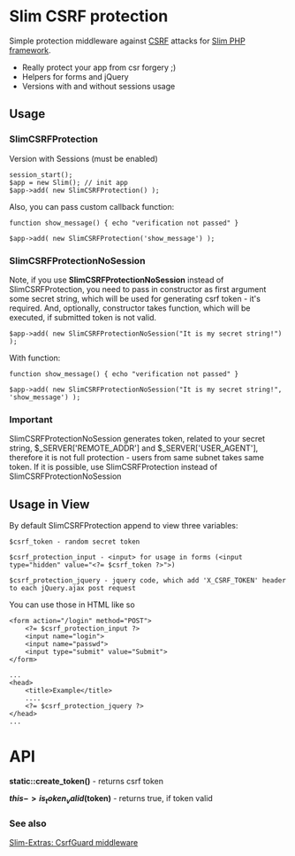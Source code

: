# Slim CSRF protection

Simple protection middleware against [CSRF](http://en.wikipedia.org/wiki/Cross-site_request_forgery) 
attacks for [Slim PHP framework](http://www.slimframework.com). 

* Really protect your app from csr forgery ;)
* Helpers for forms and jQuery
* Versions with and without sessions usage


## Usage

### SlimCSRFProtection

Version with Sessions (must be enabled)

    session_start();
    $app = new Slim(); // init app
    $app->add( new SlimCSRFProtection() );

Also, you can pass custom callback function:

    function show_message() { echo "verification not passed" }

    $app->add( new SlimCSRFProtection('show_message') );

### SlimCSRFProtectionNoSession

Note, if you use **SlimCSRFProtectionNoSession** instead of SlimCSRFProtection, you need to pass  in constructor as first argument some secret string, which will be used for generating csrf token - it's required. And, optionally, constructor takes function, which will be executed, if submitted token is not valid.

    $app->add( new SlimCSRFProtectionNoSession("It is my secret string!") );

With function:

    function show_message() { echo "verification not passed" }

    $app->add( new SlimCSRFProtectionNoSession("It is my secret string!", 'show_message') );

### Important
SlimCSRFProtectionNoSession generates token, related to your secret string, $_SERVER['REMOTE_ADDR'] and $_SERVER['USER_AGENT'], therefore it is not full protection - users from same subnet takes same token. If it is possible, use SlimCSRFProtection instead of SlimCSRFProtectionNoSession

## Usage in View
By default SlimCSRFProtection append to view three variables:

    $csrf_token - random secret token

    $csrf_protection_input - <input> for usage in forms (<input type="hidden" value="<?= $csrf_token ?>">)

    $csrf_protection_jquery - jquery code, which add 'X_CSRF_TOKEN' header to each jQuery.ajax post request

You can use those in HTML like so

    <form action="/login" method="POST">
        <?= $csrf_protection_input ?>
        <input name="login">
        <input name="passwd">
        <input type="submit" value="Submit">
    </form>

    ...
    <head>
        <title>Example</title>
        ....
        <?= $csrf_protection_jquery ?>
    </head>
    ...

# API
**static::create_token()** - returns csrf token

**$this->is_token_valid($token)** - returns true, if token valid

### See also

[Slim-Extras: CsrfGuard middleware](https://github.com/codeguy/Slim-Extras/tree/master/Middleware)
